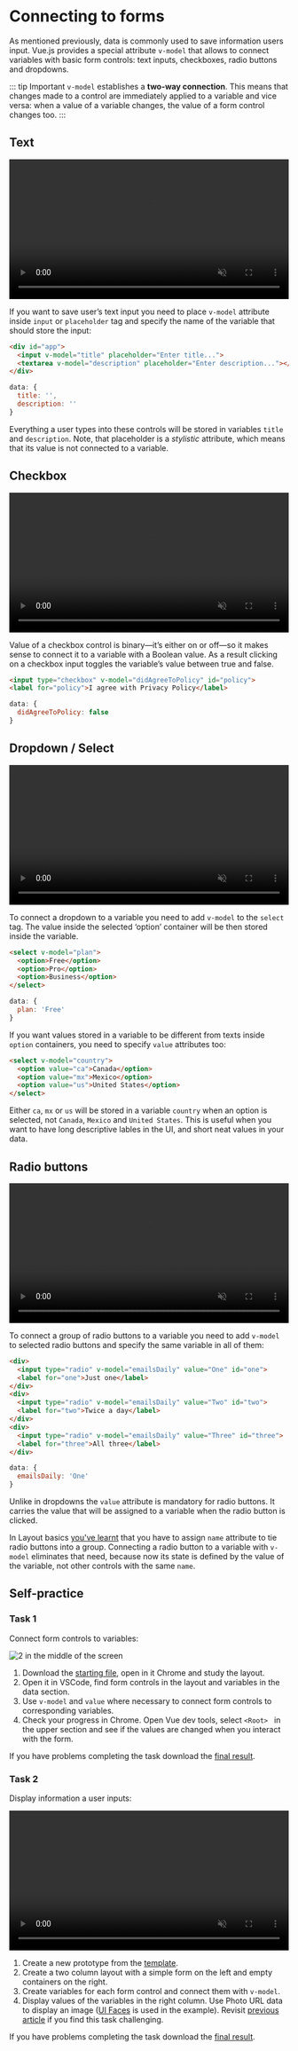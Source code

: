 # Connecting to forms

As mentioned previously, data is commonly used to save information users input. Vue.js provides a special attribute `v-model` that allows to connect variables with basic form controls: text inputs, checkboxes, radio buttons and dropdowns. 

::: tip Important
`v-model` establishes a **two-way connection**. This means that changes made to a control are immediately applied to a variable and vice versa: when a value of a variable changes, the value of a form control changes too. 
:::

## Text

<video width="100%" controls muted class="video afterh2">
  <source src="./media/data-form-text.mp4" type="video/mp4">
</video>

If you want to save user’s text input you need to place `v-model` attribute inside `input` or `placeholder` tag and specify the name of the variable that should store the input:

```html
<div id="app">
  <input v-model="title" placeholder="Enter title..."> 
  <textarea v-model="description" placeholder="Enter description..."></textarea>
</div>
```
```js
data: {
  title: '',
  description: ''
}
```

Everything a user types into these controls will be stored in variables `title` and `description`. Note, that placeholder is a *stylistic* attribute, which means that its value is not connected to a variable.

<!-- todo: ! In variables article: say that names are case sensitive -->
<!-- ? Inputs of types *email* and *password* are connected the same way -->


## Checkbox

<video width="100%" controls muted class="video afterh2">
  <source src="./media/data-form-check.mp4" type="video/mp4">
</video>

Value of a checkbox control is binary—it’s either on or off—so it makes sense to connect it to a variable with a Boolean value. As a result clicking on a checkbox input toggles the variable’s value between true and false.

```html
<input type="checkbox" v-model="didAgreeToPolicy" id="policy">
<label for="policy">I agree with Privacy Policy</label>
```
```js
data: {
  didAgreeToPolicy: false
}
```

## Dropdown / Select

<video width="100%" controls muted class="video afterh2">
  <source src="./media/data-form-select.mp4" type="video/mp4">
</video>

To connect a dropdown to a variable you need to add `v-model` to the `select` tag. The value inside the selected ‘option’ container will be then stored inside the variable.

```html
<select v-model="plan">
  <option>Free</option>
  <option>Pro</option>
  <option>Business</option>
</select>
```
```js
data: {
  plan: 'Free'
}
```

If you want values stored in a variable to be different from texts inside `option` containers, you need to specify `value` attributes too:

```html
<select v-model="country">
  <option value="ca">Canada</option>
  <option value="mx">Mexico</option>
  <option value="us">United States</option>
</select>
```

Either `ca`, `mx` or `us` will be stored in a variable `country` when an option is selected, not `Canada`, `Mexico` and `United States`. This is useful when you want to have long descriptive lables in the UI, and short neat values in your data.

<!-- - Similarly to radio buttons, you can specify ‘value’ for each option if you want it to be different from the actual content between ‘option’ tags. As with radio buttons, it’s recommended to have them the same.  -->

## Radio buttons

<video width="100%" controls muted class="video afterh2">
  <source src="./media/data-form-radio.mp4" type="video/mp4">
</video>

To connect a group of radio buttons to a variable you need to add `v-model` to selected radio buttons and specify the same variable in all of them:

```html
<div>
  <input type="radio" v-model="emailsDaily" value="One" id="one">
  <label for="one">Just one</label>
</div>
<div>
  <input type="radio" v-model="emailsDaily" value="Two" id="two">
  <label for="two">Twice a day</label>
</div>
<div>
  <input type="radio" v-model="emailsDaily" value="Three" id="three">
  <label for="three">All three</label>
</div>
```
```js
data: {
  emailsDaily: 'One'
}
```

Unlike in dropdowns the `value` attribute is mandatory for radio buttons. It carries the value that will be assigned to a variable when the radio button is clicked.

In Layout basics [you've learnt](./../../LayoutBasics/Core/form.md#radio-button) that you have to assign `name` attribute to tie radio buttons into a group. Connecting a radio button to a variable with `v-model` eliminates that need, because now its state is defined by the value of the variable, not other controls with the same `name`. 

<!-- todo: Maybe a link to how to bind values if number is required, not string — common bug -->

## Self-practice

### Task 1

Connect form controls to variables:

![2 in the middle of the screen](./media/connect-form-practice-1.png)

1. Download the [starting file](./../../../course-files/interaction-basics/data/data-forms-practice-1-start.html.zip), open in it Chrome and study the layout.
2. Open it in VSCode, find form controls in the layout and variables in the data section.
3. Use `v-model` and `value` where necessary to connect form controls to corresponding variables.
4. Check your progress in Chrome. Open Vue dev tools, select `<Root> ` in the upper section and see if the values are changed when you interact with the form. 

If you have problems completing the task download the [final result](./../../../course-files/interaction-basics/data/data-forms-practice-1-end.html.zip).

### Task 2

Display information a user inputs:

<video width="100%" controls muted class="video afterh2">
  <source src="./media/data-form-practice-2.mp4" type="video/mp4">
</video>

1. Create a new prototype from the [template](./../Setup/). 
2. Create a two column layout with a simple form on the left and empty containers on the right.
3. Create variables for each form control and connect them with `v-model`.
4. Display values of the variables in the right column. Use Photo URL data to display an image ([UI Faces](https://uifaces.co/?provider[]=1) is used in the example). Revisit [previous article](./display.md) if you find this task challenging.

If you have problems completing the task download the [final result](./../../../course-files/interaction-basics/data/data-forms-practice-2-end.html.zip).